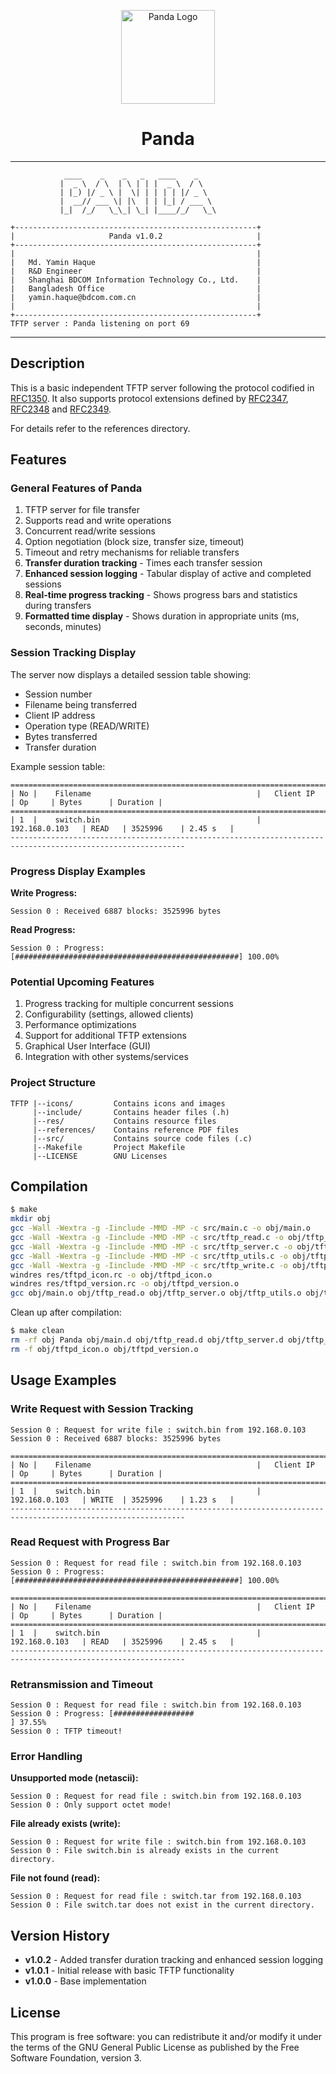 <p align="center">
  <img src="icons/Panda.png" alt="Panda Logo" height="150dp">
</p>

<h1 align="center">Panda</h1>

---
```
            ____    _    _   _   ____    _    
           |  _ \  / \  | \ | | |  _ \  / \   
           | |_) |/ _ \ |  \| | | | | |/ _ \
           |  __// ___ \| |\  | | |_| / ___ \
           |_|  /_/   \_\_| \_| |____/_/   \_\

+------------------------------------------------------+
|                     Panda v1.0.2                     |
+------------------------------------------------------+
|                                                      |
|   Md. Yamin Haque                                    |
|   R&D Engineer                                       |
|   Shanghai BDCOM Information Technology Co., Ltd.    |
|   Bangladesh Office                                  |
|   yamin.haque@bdcom.com.cn                           |
|                                                      |
+------------------------------------------------------+
TFTP server : Panda listening on port 69
```
---
## Description

This is a basic independent TFTP server following the protocol codified in [RFC1350](https://datatracker.ietf.org/doc/html/rfc1350). It also supports protocol extensions defined by [RFC2347](https://datatracker.ietf.org/doc/html/rfc2347), [RFC2348](https://datatracker.ietf.org/doc/html/rfc2348) and [RFC2349](https://datatracker.ietf.org/doc/html/rfc2349).

For details refer to the references directory.

## Features

### General Features of Panda

1. TFTP server for file transfer
2. Supports read and write operations
3. Concurrent read/write sessions
4. Option negotiation (block size, transfer size, timeout)
5. Timeout and retry mechanisms for reliable transfers
6. **Transfer duration tracking** - Times each transfer session
7. **Enhanced session logging** - Tabular display of active and completed sessions
8. **Real-time progress tracking** - Shows progress bars and statistics during transfers
9. **Formatted time display** - Shows duration in appropriate units (ms, seconds, minutes)

### Session Tracking Display

The server now displays a detailed session table showing:
- Session number
- Filename being transferred
- Client IP address
- Operation type (READ/WRITE)  
- Bytes transferred
- Transfer duration

Example session table:
```
=============================================================================================================
| No |    Filename                                     |   Client IP       | Op     | Bytes      | Duration |
=============================================================================================================
| 1  |    switch.bin                                   |   192.168.0.103   | READ   | 3525996    | 2.45 s   |
-------------------------------------------------------------------------------------------------------------
```

### Progress Display Examples

**Write Progress:**
```
Session 0 : Received 6887 blocks: 3525996 bytes
```

**Read Progress:**
```
Session 0 : Progress: [##################################################] 100.00%
```

### Potential Upcoming Features

1. Progress tracking for multiple concurrent sessions
2. Configurability (settings, allowed clients)
3. Performance optimizations
4. Support for additional TFTP extensions
5. Graphical User Interface (GUI)
6. Integration with other systems/services

### Project Structure
```
TFTP |--icons/         Contains icons and images
     |--include/       Contains header files (.h)
     |--res/           Contains resource files
     |--references/    Contains reference PDF files
     |--src/           Contains source code files (.c)
     |--Makefile       Project Makefile
     |--LICENSE        GNU Licenses
``` 

## Compilation

```bash
$ make
mkdir obj
gcc -Wall -Wextra -g -Iinclude -MMD -MP -c src/main.c -o obj/main.o
gcc -Wall -Wextra -g -Iinclude -MMD -MP -c src/tftp_read.c -o obj/tftp_read.o
gcc -Wall -Wextra -g -Iinclude -MMD -MP -c src/tftp_server.c -o obj/tftp_server.o
gcc -Wall -Wextra -g -Iinclude -MMD -MP -c src/tftp_utils.c -o obj/tftp_utils.o
gcc -Wall -Wextra -g -Iinclude -MMD -MP -c src/tftp_write.c -o obj/tftp_write.o
windres res/tftpd_icon.rc -o obj/tftpd_icon.o
windres res/tftpd_version.rc -o obj/tftpd_version.o
gcc obj/main.o obj/tftp_read.o obj/tftp_server.o obj/tftp_utils.o obj/tftp_write.o obj/tftpd_icon.o obj/tftpd_version.o -o Panda -lws2_32
```

Clean up after compilation:
```bash
$ make clean
rm -rf obj Panda obj/main.d obj/tftp_read.d obj/tftp_server.d obj/tftp_utils.d obj/tftp_write.d
rm -f obj/tftpd_icon.o obj/tftpd_version.o
```

## Usage Examples

### Write Request with Session Tracking
```
Session 0 : Request for write file : switch.bin from 192.168.0.103
Session 0 : Received 6887 blocks: 3525996 bytes

=============================================================================================================
| No |    Filename                                     |   Client IP       | Op     | Bytes      | Duration |
=============================================================================================================
| 1  |    switch.bin                                   |   192.168.0.103   | WRITE  | 3525996    | 1.23 s   |
-------------------------------------------------------------------------------------------------------------
```

### Read Request with Progress Bar
```
Session 0 : Request for read file : switch.bin from 192.168.0.103
Session 0 : Progress: [##################################################] 100.00%

=============================================================================================================
| No |    Filename                                     |   Client IP       | Op     | Bytes      | Duration |
=============================================================================================================
| 1  |    switch.bin                                   |   192.168.0.103   | READ   | 3525996    | 2.45 s   |
-------------------------------------------------------------------------------------------------------------
```

### Retransmission and Timeout
```
Session 0 : Request for read file : switch.bin from 192.168.0.103
Session 0 : Progress: [##################                                ] 37.55%
Session 0 : TFTP timeout!
```

### Error Handling

**Unsupported mode (netascii):**
```
Session 0 : Request for read file : switch.bin from 192.168.0.103
Session 0 : Only support octet mode!
```

**File already exists (write):**
```
Session 0 : Request for write file : switch.bin from 192.168.0.103
Session 0 : File switch.bin is already exists in the current directory.
```

**File not found (read):**
```
Session 0 : Request for read file : switch.tar from 192.168.0.103
Session 0 : File switch.tar does not exist in the current directory.
```

## Version History

- **v1.0.2** - Added transfer duration tracking and enhanced session logging
- **v1.0.1** - Initial release with basic TFTP functionality
- **v1.0.0** - Base implementation

## License

This program is free software: you can redistribute it and/or modify it under the terms of the GNU General Public License as published by the Free Software Foundation, version 3.